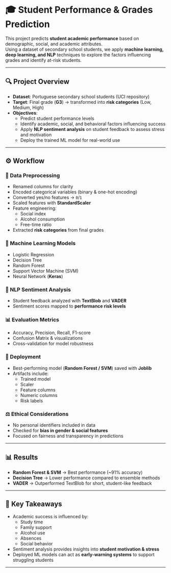 # 🎓 Student Performance & Grades Prediction

This project predicts **student academic performance** based on demographic, social, and academic attributes.  
Using a dataset of secondary school students, we apply **machine learning, deep learning, and NLP** techniques to explore the factors influencing grades and identify at-risk students.

---

## 🔍 Project Overview
- **Dataset**: Portuguese secondary school students (UCI repository)  
- **Target**: Final grade (**G3**) → transformed into **risk categories** (Low, Medium, High)  
- **Objectives**:
  - Predict student performance levels  
  - Identify academic, social, and behavioral factors influencing success  
  - Apply **NLP sentiment analysis** on student feedback to assess stress and motivation  
  - Deploy the trained ML model for real-world use  

---

## ⚙️ Workflow

### 📑 Data Preprocessing
- Renamed columns for clarity  
- Encoded categorical variables (binary & one-hot encoding)  
- Converted yes/no features → `0`/`1`  
- Scaled features with **StandardScaler**  
- Feature engineering:
  - Social index  
  - Alcohol consumption  
  - Free-time ratio  
- Extracted **risk categories** from final grades  

### 🤖 Machine Learning Models
- Logistic Regression  
- Decision Tree  
- Random Forest  
- Support Vector Machine (SVM)  
- Neural Network (**Keras**)  

### 💬 NLP Sentiment Analysis
- Student feedback analyzed with **TextBlob** and **VADER**  
- Sentiment scores mapped to **performance risk levels**  

### 📊 Evaluation Metrics
- Accuracy, Precision, Recall, F1-score  
- Confusion Matrix & visualizations  
- Cross-validation for model robustness  

### 🚀 Deployment
- Best-performing model (**Random Forest / SVM**) saved with **Joblib**  
- Artifacts include:
  - Trained model  
  - Scaler  
  - Feature columns  
  - Numeric columns  
  - Risk labels  

### ⚖️ Ethical Considerations
- No personal identifiers included in data  
- Checked for **bias in gender & social features**  
- Focused on fairness and transparency in predictions  

---

## 📊 Results
- **Random Forest & SVM** → Best performance (~91% accuracy)  
- **Decision Tree** → Lower performance compared to ensemble methods  
- **VADER** → Outperformed TextBlob for short, student-like feedback  

---

## 🚀 Key Takeaways
- Academic success is influenced by:
  - Study time  
  - Family support  
  - Alcohol use  
  - Absences  
  - Social behavior  
- Sentiment analysis provides insights into **student motivation & stress**  
- Deployed ML models can act as **early-warning systems** to support struggling students  

---
